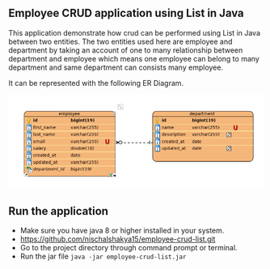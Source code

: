 ## Employee CRUD application using List in Java 
This application demonstrate how crud can be performed using List in Java between two entities.
The two entities used here are employee and department by taking an account of one to many 
relationship between department and employee which means one employee can belong to many department 
and same department can consists many employee.

It can be represented with the following ER Diagram.

![ERDiagram](./images/er-diagram.png)

## Run the application 
* Make sure you have java 8 or higher installed in your system.
* https://github.com/nischalshakya15/employee-crud-list.git
* Go to the project directory through command prompt or terminal.
* Run the jar file ``java -jar employee-crud-list.jar``